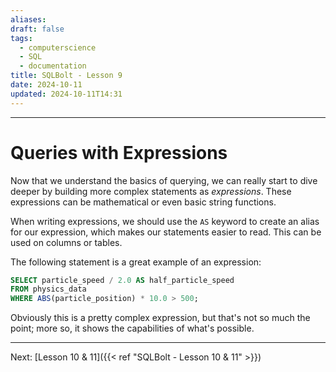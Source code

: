 ```yaml
---
aliases: 
draft: false
tags:
  - computerscience
  - SQL
  - documentation
title: SQLBolt - Lesson 9
date: 2024-10-11
updated: 2024-10-11T14:31
---
```


-------------------------------------------------------------------------------

# Queries with Expressions

Now that we understand the basics of querying, we can really start to dive deeper by building more complex statements as *expressions*. These expressions can be mathematical or even basic string functions.

When writing expressions, we should use the `AS` keyword to create an alias for our expression, which makes our statements easier to read. This can be used on columns or tables. 

The following statement is a great example of an expression:

```SQL
SELECT particle_speed / 2.0 AS half_particle_speed
FROM physics_data
WHERE ABS(particle_position) * 10.0 > 500;
```

Obviously this is a pretty complex expression, but that's not so much the point; more so, it shows the capabilities of what's possible.


---
Next: 
[Lesson 10 & 11]({{< ref "SQLBolt - Lesson 10 & 11" >}}) 

